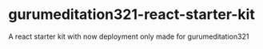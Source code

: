 # gurumeditation321-react-starter-kit
A react starter kit with now deployment only made for gurumeditation321
